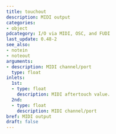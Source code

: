 ```yaml
---
title: touchout
description: MIDI output
categories:
- object
pdcategory: I/O via MIDI, OSC, and FUDI
last_update: 0.48-2
see_also:
- notein
- noteout
arguments:
- description: MIDI channel/port
  type: float
inlets:
  1st:
  - type: float
    description: MIDI aftertouch value.
  2nd:
  - type: float
    description: MIDI channel/port
bref: MIDI output
draft: false
---
```


